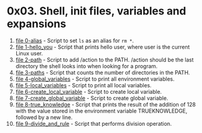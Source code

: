 # 0x03. Shell, init files, variables and expansions
1. [file 0-alias](./0-alias) - Script to set `ls` as an alias for `rm *`.
2. [file 1-hello_you](./1-hello_you) - Script that prints hello user, where user is the current Linux user.
3. [file 2-path](./2-path) - Script to add /action to the PATH. /action should be the last directory the shell looks into when looking for a program.
4. [file 3-paths](./3-paths) - Script that counts the number of directories in the PATH.
5. [file 4-global_variables](./4-global_variables) - Script to print all environment variables.
6. [file 5-local_variables](./5-local_variables) - Script to print all local variables.
7. [file 6-create_local_variable](./6-create_local_variable) - Script to create local variable.
8. [file 7-create_global_variable](./7-create_global_variable) - Script to create global variable.
9. [file 8-true_knowledge](./8-true_knowledge) - Script that prints the result of the addition of 128 with the value stored in the environment variable TRUEKNOWLEDGE, followed by a new line.
10. [file 9-divide_and_rule](./9-divide_and_rule) - Script that performs division operation.
